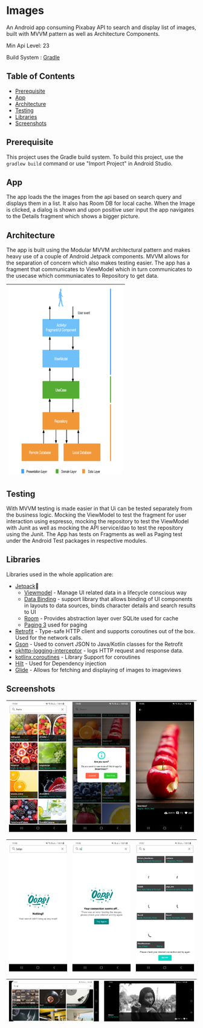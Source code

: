 # Images

An Android app consuming Pixabay API to search and display list of images, built with MVVM pattern as well as Architecture Components. 

Min Api Level: 23

Build System : [Gradle](https://gradle.org/)

## Table of Contents

- [Prerequisite](#prerequisite)
- [App](#app)
- [Architecture](#architecture)
- [Testing](#testing)
- [Libraries](#libraries)
- [Screenshots](#screenshots)

## Prerequisite

This project uses the Gradle build system. To build this project, use the
`gradlew build` command or use "Import Project" in Android Studio. 

## App

The app loads the the images from the api based on search query and displays them in a list. It also has Room DB for local cache.
When the Image is clicked, a dialog is shown and upon positive user input the app navigates to the Details fragment which shows a bigger picture.


## Architecture

The app is built using the Modular MVVM architectural pattern and makes heavy use of a couple of Android Jetpack components. MVVM allows for the separation of concern which also makes testing easier. The app has a fragment that communicates to ViewModel which in turn communicates to the usecase which communiacates to Repository to get data. 

|<img src="screenshots/arch.png" width=300 height=500/>|
|:----:|

## Testing

With MVVM testing is made easier in that Ui can be tested separately from the business logic. Mocking the ViewModel to test the fragment for user interaction using espresso, mocking the repository to test the ViewModel with Junit as well as mocking the API service/dao to test the repository using the Junit. The App has tests on Fragments as well as Paging test under the Android Test packages in respective modules.
 
## Libraries

Libraries used in the whole application are:

- [Jetpack](https://developer.android.com/jetpack)🚀
  - [Viewmodel](https://developer.android.com/topic/libraries/architecture/viewmodel) - Manage UI related data in a lifecycle conscious way
  - [Data Binding](https://developer.android.com/topic/libraries/data-binding) - support library that allows binding of UI components in  layouts to data sources, binds character details and search results to UI
  - [Room](https://developer.android.com/training/data-storage/room) - Provides abstraction layer over SQLite used for cache
  - [Paging 3](https://developer.android.com/topic/libraries/architecture/paging/v3-overview) used for paging
- [Retrofit](https://square.github.io/retrofit/) - Type-safe HTTP client and supports coroutines out of the box.  Used for the network calls.
- [Gson](https://github.com/google/gson) - Used to convert JSON to Java/Kotlin classes for the Retrofit
- [okhttp-logging-interceptor](https://github.com/square/okhttp/blob/master/okhttp-logging-interceptor/README.md) - logs HTTP request and response data.
- [kotlinx.coroutines](https://github.com/Kotlin/kotlinx.coroutines) - Library Support for coroutines
-  [Hilt](https://developer.android.com/training/dependency-injection/hilt-android) - Used for Dependency injection
- [Glide](https://github.com/bumptech/glide) - Allows for fetching and displaying of images to imageviews

## Screenshots


|<img src="screenshots/home.png" width=250/>|<img src="screenshots/dialog.png" width=250/>|<img src="screenshots/details.png" width=250/>|
|:----:|:----:|:----:|

|<img src="screenshots/empty.png" width=250/>|<img src="screenshots/error.png" width=250/>|<img src="screenshots/error_paging.png" width=250/>|
|:----:|:----:|:----:|

|<img src="screenshots/home_land.png" width=400>|<img src="screenshots/detail_land.png" width=400/>|
|:----:|:----:|
